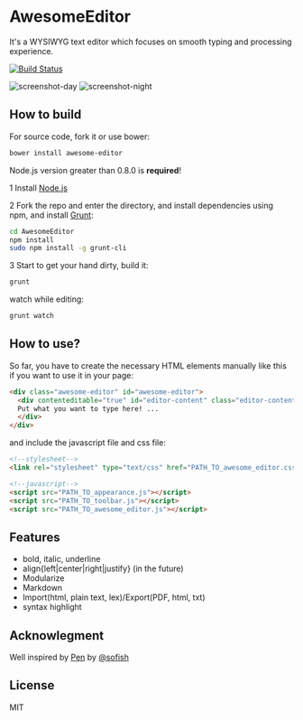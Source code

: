 AwesomeEditor
=============
It's a WYSIWYG text editor which focuses on smooth typing and processing experience.

[![Build Status](https://travis-ci.org/hyaocuk/AwesomeEditor.svg?branch=master)](https://travis-ci.org/hyaocuk/AwesomeEditor)

![screenshot-day](http://i.imgur.com/eUVK9SS.png)
![screenshot-night](http://i.imgur.com/JE8meAK.png)

## How to build ##
For source code, fork it or use bower:
```sh
bower install awesome-editor
```

Node.js version greater than 0.8.0 is **required**!

1 Install [Node.js](http://nodejs.org/)

2 Fork the repo and enter the directory, and install dependencies using npm, and install [Grunt](http://gruntjs.com/):
  ```sh
  cd AwesomeEditor
  npm install
  sudo npm install -g grunt-cli
  ```
3 Start to get your hand dirty, build it:
  ```sh
  grunt
  ```
  watch while editing:
  ```sh
  grunt watch
  ```

## How to use? ##
So far, you have to create the necessary HTML elements manually like this if you want to use it in your page:

```html
<div class="awesome-editor" id="awesome-editor">
  <div contenteditable="true" id="editor-content" class="editor-content">
  Put what you want to type here! ...
  </div>
</div>
```
and include the javascript file and css file:

```html
<!--stylesheet-->
<link rel="stylesheet" type="text/css" href="PATH_TO_awesome_editor.css" />

<!--javascript-->
<script src="PATH_TO_appearance.js"></script>
<script src="PATH_TO_toolbar.js"></script>
<script src="PATH_TO_awesome_editor.js"></script>
```


## Features ##
* bold, italic, underline
* align{left|center|right|justify}
(in the future)
* Modularize
* Markdown
* Import(html, plain text, lex)/Export(PDF, html, txt)
* syntax highlight

## Acknowlegment ##
Well inspired by [Pen](https://github.com/sofish/pen) by [@sofish](https://github.com/sofish)

## License ##
MIT

